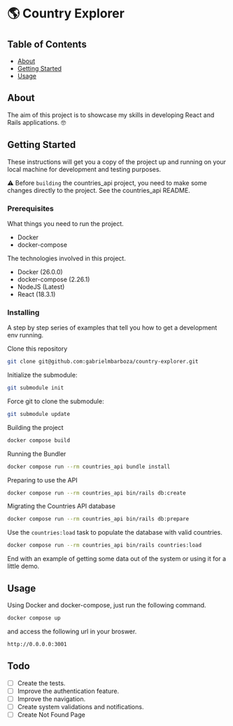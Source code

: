 # 🌎 Country Explorer

## Table of Contents

- [About](#about)
- [Getting Started](#getting_started)
- [Usage](#usage)

## About <a name = "about"></a>

The aim of this project is to showcase my skills in developing React and Rails applications. 🤓

## Getting Started <a name = "getting_started"></a>

These instructions will get you a copy of the project up and running on your local machine for development and testing purposes.

⚠️ Before `building` the countries_api project, you need to make some changes directly to the project. See the countries_api README.

### Prerequisites

What things you need to run the project.

- Docker
- docker-compose

The technologies involved in this project.

- Docker (26.0.0)
- docker-compose (2.26.1)
- NodeJS (Latest)
- React (18.3.1)

### Installing

A step by step series of examples that tell you how to get a development env running.

Clone this repository
```bash
git clone git@github.com:gabrielmbarboza/country-explorer.git
```

Initialize the submodule:
```bash
git submodule init
```

Force git to clone the submodule:
```bash
git submodule update
```

Building the project

```bash
docker compose build
```

Running the Bundler
```bash
docker compose run --rm countries_api bundle install
```

Preparing to use the API

```bash
docker compose run --rm countries_api bin/rails db:create
```

Migrating the Countries API database

```bash
docker compose run --rm countries_api bin/rails db:prepare
```

Use the `countries:load` task to populate the database with valid countries.
```bash
docker compose run --rm countries_api bin/rails countries:load
```

End with an example of getting some data out of the system or using it for a little demo.

## Usage <a name = "usage"></a>

Using Docker and docker-compose, just run the following command.

```bash
docker compose up
```

and access the following url in your broswer.

```bash
http://0.0.0.0:3001
```

## Todo <a name = "todo"></a>

- [ ] Create the tests.
- [ ] Improve the authentication feature.
- [ ] Improve the navigation.
- [ ] Create system validations and notifications.
- [ ] Create Not Found Page